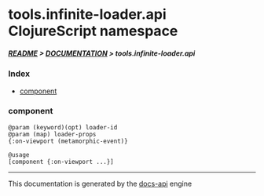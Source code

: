 
# tools.infinite-loader.api ClojureScript namespace

##### [README](../../../../README.md) > [DOCUMENTATION](../../../COVER.md) > tools.infinite-loader.api

### Index

- [component](#component)

### component

```
@param (keyword)(opt) loader-id
@param (map) loader-props
{:on-viewport (metamorphic-event)}
```

```
@usage
[component {:on-viewport ...}]
```

---

This documentation is generated by the [docs-api](https://github.com/bithandshake/docs-api) engine

